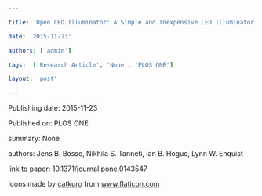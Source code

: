 ---
title: 'Open LED Illuminator: A Simple and Inexpensive LED Illuminator for Fast Multicolor Particle Tracking in Neurons'
date: '2015-11-23'
authors: ['admin']
tags:  ['Research Article', 'None', 'PLOS ONE']
layout: 'post'
---
Publishing date: 2015-11-23

Published on: PLOS ONE

summary: None

authors: Jens B. Bosse, Nikhila S. Tanneti, Ian B. Hogue, Lynn W. Enquist

link to paper: 10.1371/journal.pone.0143547

Icons made by <a href="https://www.flaticon.com/free-icon/bookshelves_3576884" title="catkuro">catkuro</a> from <a href="https://www.flaticon.com/" title="Flaticon"> www.flaticon.com</a>
